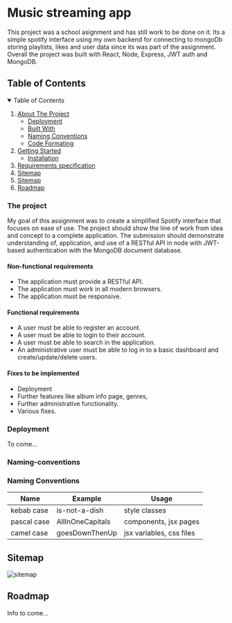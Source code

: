 # Music streaming app

This project was a school asignment and has still work to be done on it. Its a simple spotify interface using my own backend for connecting to mongoDb storing playlists, likes and user data since its was part of the assignment. Overall the project was built with React, Node, Express, JWT auth and MongoDB.

## Table of Contents

<details open="open">
  <summary>Table of Contents</summary>
  <ol>
    <li>
      <a href="#about-the-project">About The Project</a>
      <ul>
      <li><a href="#deployment">Deployment</a></li>
        <li><a href="#built-with">Built With</a></li>
        <li><a href="#naming-conventions">Naming Conventions</a></li>
        <li><a href="#code-conventions">Code Formating</a></li>
      </ul>
    </li>
    <li>
      <a href="#getting-started">Getting Started</a>
      <ul>
        <li><a href="#installation">Installation</a></li>
      </ul>
    </li>
    <li><a href="#requirements-specification">Requirements specification</a></li>
    <li><a href="#sitemap">Sitemap</a></li>
    <li><a href="#images">Sitemap</a></li>
    <li><a href="#roadmap">Roadmap</a></li>
  </ol>
</details>

### The project

My goal of this assignment was to create a simplified Spotify interface that focuses on ease of use. The project should show the line of work from idea and concept to a complete application. The submission should demonstrate understanding of, application, and use of a RESTful API in node with JWT-based authentication with the MongoDB document database.

#### Non-functional requirements
* The application must provide a RESTful API.
* The application must work in all modern browsers.
* The application must be responsive.

#### Functional requirements
* A user must be able to register an account.
* A user must be able to login to their account.
* A user must be able to search in the application.
* An administrative user must be able to log in to a basic dashboard and create/update/delete users.

#### Fixes to be implemented
* Deployment
* Further features like album info page, genres, 
* Further administrative functionality.
* Various fixes.

### Deployment

To come...

### Naming-conventions

### Naming Conventions

| Name        | Example          | Usage                             |
| ----------- | ---------------- | --------------------------------- |
| kebab case  | is-not-a-dish    | style classes                     |
| pascal case | AllInOneCapitals | components, jsx pages             |
| camel case  | goesDownThenUp   | jsx variables, css files          |

## Sitemap

<img src="src/assets/img/sitemap.png" alt="sitemap">

## Roadmap

Info to come...
